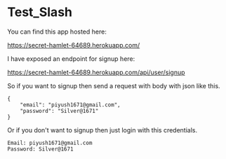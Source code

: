 # Test_Slash

You can find this app hosted here:

https://secret-hamlet-64689.herokuapp.com/


I have exposed an endpoint for signup here:

https://secret-hamlet-64689.herokuapp.com/api/user/signup

So if you want to signup then send a request with body with json like this.

```
{
    "email": "piyush1671@gmail.com",
    "password": "Silver@1671"
}
```

Or if you don't want to signup then just login with this credentials.

```
Email: piyush1671@gmail.com
Password: Silver@1671
```
